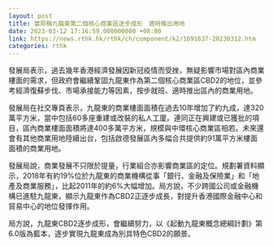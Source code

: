 ```yaml
---
layout: post
title: 當局稱九龍東第二個核心商業區逐步成形　適時推出用地
date: 2023-03-12 17:16:59.000000000 +08:00
link: https://news.rthk.hk/rthk/ch/component/k2/1691637-20230312.htm
categories: rthk
---
```


發展局表示，過去幾年香港經濟發展因新冠疫情而受挫，無疑影響市場對區內商業樓面的需求，但政府會繼續鞏固九龍東作為第二個核心商業區CBD2的地位，並參考經濟復蘇步伐、市場承接能力等因素，按步就班、適時推出區內的商業用地。

發展局在社交專頁表示，九龍東的商業樓面面積在過去10年增加了約九成，達320萬平方米，當中包括60多座重建或改裝的私人工廈。連同正在興建或已獲批的項目，區內商業樓面面積將達400多萬平方米，規模與中環核心商業區相若。未來還會有其他商業用地陸續出台，包括啟德發展區內多幅合共提供約91萬平方米樓面面積的商業用地。

發展局說，商業發展不只限於提量，行業組合亦影響商業區的定位。規劃署資料顯示，2018年有約19%位於九龍東的商業機構從事「銀行、金融及保險業」和「地產及商業服務」，比起2011年的約6%大幅增加。局方說，不少跨國公司或金融機構已進駐九龍東，顯示九龍東作為CBD2正逐步成長，對提升香港國際金融中心和貿易中心的地位發揮作用。

局方說，九龍東CBD2逐步成形，會繼續努力，以《起動九龍東概念總綱計劃》第6.0版為藍本，逐步實現九龍東成為別具特色CBD2的願景。
